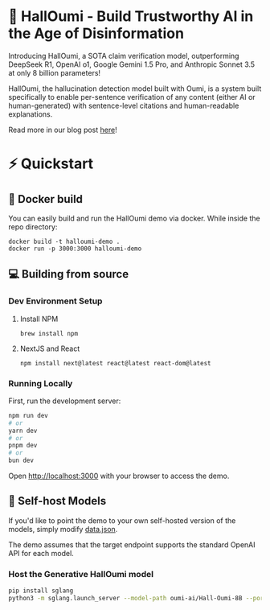 # 🚀 HallOumi - Build Trustworthy AI in the Age of Disinformation

Introducing HallOumi, a SOTA claim verification model, outperforming DeepSeek R1, OpenAI o1, Google Gemini 1.5 Pro, and Anthropic Sonnet 3.5 at only 8 billion parameters!

HallOumi, the hallucination detection model built with Oumi, is a system built specifically to enable per-sentence verification of any content (either AI or human-generated) with sentence-level citations and human-readable explanations.

Read more in our blog post [here](https://oumi.ai)!

# ⚡ Quickstart

## 🐳 Docker build

You can easily build and run the HallOumi demo via docker.
While inside the repo directory:
```
docker build -t halloumi-demo .
docker run -p 3000:3000 halloumi-demo
```

## 💻 Building from source

### Dev Environment Setup

1. Install NPM

   ```
   brew install npm
   ```

2. NextJS and React

   ```
   npm install next@latest react@latest react-dom@latest
   ```

### Running Locally

First, run the development server:

```bash
npm run dev
# or
yarn dev
# or
pnpm dev
# or
bun dev
```

Open [http://localhost:3000](http://localhost:3000) with your browser to access the demo.

## 🤖 Self-host Models

If you'd like to point the demo to your own self-hosted version of the models, simply
modify [data.json](https://github.com/oumi-ai/halloumi-demo/blob/main/app/data.json).

The demo assumes that the target endpoint supports the standard OpenAI API for each
model. 

### Host the Generative HallOumi model
```bash
pip install sglang
python3 -m sglang.launch_server --model-path oumi-ai/Hall-Oumi-8B --port 8000 --dtype auto --mem-fraction-static 0.9 --trust-remote-code
```